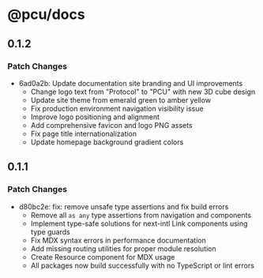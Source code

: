 # @pcu/docs

## 0.1.2

### Patch Changes

- 6ad0a2b: Update documentation site branding and UI improvements
  - Change logo text from "Protocol" to "PCU" with new 3D cube design
  - Update site theme from emerald green to amber yellow
  - Fix production environment navigation visibility issue
  - Improve logo positioning and alignment
  - Add comprehensive favicon and logo PNG assets
  - Fix page title internationalization
  - Update homepage background gradient colors

## 0.1.1

### Patch Changes

- d80bc2e: fix: remove unsafe type assertions and fix build errors
  - Remove all `as any` type assertions from navigation and components
  - Implement type-safe solutions for next-intl Link components using type
    guards
  - Fix MDX syntax errors in performance documentation
  - Add missing routing utilities for proper module resolution
  - Create Resource component for MDX usage
  - All packages now build successfully with no TypeScript or lint errors
